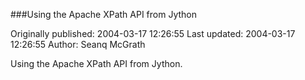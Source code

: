 ###Using the  Apache XPath API from Jython

Originally published: 2004-03-17 12:26:55
Last updated: 2004-03-17 12:26:55
Author: Seanq McGrath

Using the Apache XPath API from Jython.